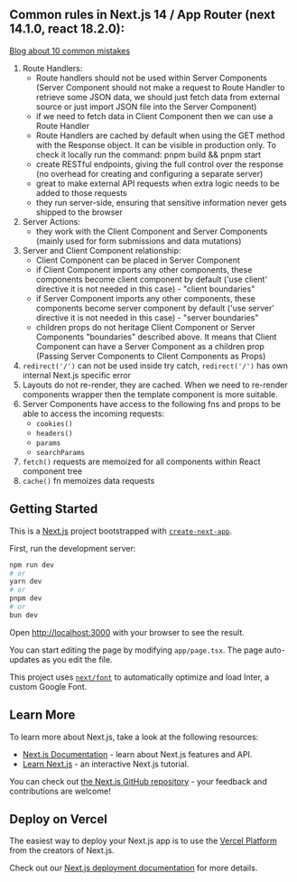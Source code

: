 ## Common rules in Next.js 14 / App Router (next 14.1.0, react 18.2.0):

[Blog about 10 common mistakes](https://vercel.com/blog/common-mistakes-with-the-next-js-app-router-and-how-to-fix-them)

1. Route Handlers:
   - Route handlers should not be used within Server Components (Server Component should not make a request to Route Handler to retrieve some JSON data, we should just fetch data from external source or just import JSON file into the Server Component)
   - if we need to fetch data in Client Component then we can use a Route Handler
   - Route Handlers are cached by default when using the GET method with the Response object. It can be visible in production only. To check it locally run the command: pnpm build && pnpm start
   - create RESTful endpoints, giving the full control over the response (no overhead for creating and configuring a separate server)
   - great to make external API requests when extra logic needs to be added to those requests
   - they run server-side, ensuring that sensitive information never gets shipped to the browser
2. Server Actions:
   - they work with the Client Component and Server Components (mainly used for form submissions and data mutations)
3. Server and Client Component relationship:
   - Client Component can be placed in Server Component
   - if Client Component imports any other components, these components become client component by default ('use client' directive it is not needed in this case) - "client boundaries"
   - if Server Component imports any other components, these components become server component by default ('use server' directive it is not needed in this case) - "server boundaries"
   - children props do not heritage Client Component or Server Components "boundaries" described above. It means that Client Component can have a Server Component as a children prop
     (Passing Server Components to Client Components as Props)
4. `redirect('/')` can not be used inside try catch, `redirect('/')` has own internal Next.js specific error
5. Layouts do not re-render, they are cached. When we need to re-render components wrapper then the template component is more suitable.
6. Server Components have access to the following fns and props to be able to access the incoming requests:
   - `cookies()`
   - `headers()`
   - `params`
   - `searchParams`
7. `fetch()` requests are memoized for all components within React component tree
8. `cache()` fn memoizes data requests

## Getting Started

This is a [Next.js](https://nextjs.org/) project bootstrapped with [`create-next-app`](https://github.com/vercel/next.js/tree/canary/packages/create-next-app).

First, run the development server:

```bash
npm run dev
# or
yarn dev
# or
pnpm dev
# or
bun dev
```

Open [http://localhost:3000](http://localhost:3000) with your browser to see the result.

You can start editing the page by modifying `app/page.tsx`. The page auto-updates as you edit the file.

This project uses [`next/font`](https://nextjs.org/docs/basic-features/font-optimization) to automatically optimize and load Inter, a custom Google Font.

## Learn More

To learn more about Next.js, take a look at the following resources:

- [Next.js Documentation](https://nextjs.org/docs) - learn about Next.js features and API.
- [Learn Next.js](https://nextjs.org/learn) - an interactive Next.js tutorial.

You can check out [the Next.js GitHub repository](https://github.com/vercel/next.js/) - your feedback and contributions are welcome!

## Deploy on Vercel

The easiest way to deploy your Next.js app is to use the [Vercel Platform](https://vercel.com/new?utm_medium=default-template&filter=next.js&utm_source=create-next-app&utm_campaign=create-next-app-readme) from the creators of Next.js.

Check out our [Next.js deployment documentation](https://nextjs.org/docs/deployment) for more details.
